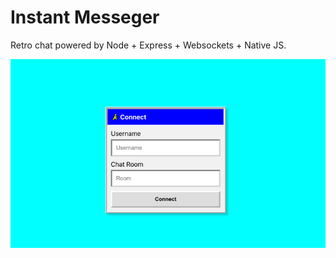 # Instant Messeger

Retro chat powered by Node + Express + Websockets + Native JS.

[![Instant Messeger](https://raw.githubusercontent.com/iamjohnmills/instant-messeger/master/screenshot.png)](https://instant-messeger.onrender.com/)
